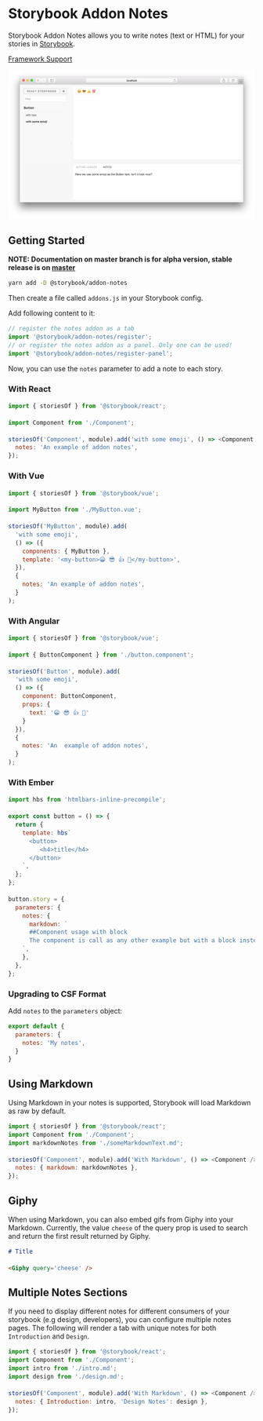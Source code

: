 # Storybook Addon Notes

Storybook Addon Notes allows you to write notes (text or HTML) for your stories in [Storybook](https://storybook.js.org).

[Framework Support](https://github.com/storybookjs/storybook/blob/master/ADDONS_SUPPORT.md)

![Storybook Addon Notes Demo](docs/demo.png)

## Getting Started

**NOTE: Documentation on master branch is for alpha version, stable release is on [master](https://github.com/storybookjs/storybook/tree/master/addons/)**

```sh
yarn add -D @storybook/addon-notes
```

Then create a file called `addons.js` in your Storybook config.

Add following content to it:

```js
// register the notes addon as a tab
import '@storybook/addon-notes/register';
// or register the notes addon as a panel. Only one can be used!
import '@storybook/addon-notes/register-panel';
```

Now, you can use the `notes` parameter to add a note to each story.

### With React

```js
import { storiesOf } from '@storybook/react';

import Component from './Component';

storiesOf('Component', module).add('with some emoji', () => <Component />, {
  notes: 'An example of addon notes',
});
```

### With Vue

```js
import { storiesOf } from '@storybook/vue';

import MyButton from './MyButton.vue';

storiesOf('MyButton', module).add(
  'with some emoji',
  () => ({
    components: { MyButton },
    template: '<my-button>😀 😎 👍 💯</my-button>',
  }),
  {
    notes: 'An example of addon notes',
  }
);
```

### With Angular

```js
import { storiesOf } from '@storybook/vue';

import { ButtonComponent } from './button.component';

storiesOf('Button', module).add(
  'with some emoji',
  () => ({
    component: ButtonComponent,
    props: {
      text: '😀 😎 👍 💯'
    }
  }),
  {
    notes: 'An  example of addon notes',
  }
);
```

### With Ember

```js
import hbs from 'htmlbars-inline-precompile';

export const button = () => {
  return {
    template: hbs`
      <button>
         <h4>title</h4>
      </button>
    `,
  };
};

button.story = {
  parameters: {
    notes: {
      markdown: `
      ##Component usage with block 
      The component is call as any other example but with a block instead of a title param 
    `,
    },
  },
};
```

### Upgrading to CSF Format

Add `notes` to the `parameters` object:

```js
export default {
  parameters: {
    notes: 'My notes',
  }
}
```

## Using Markdown

Using Markdown in your notes is supported, Storybook will load Markdown as raw by default.

```js
import { storiesOf } from '@storybook/react';
import Component from './Component';
import markdownNotes from './someMarkdownText.md';

storiesOf('Component', module).add('With Markdown', () => <Component />, {
  notes: { markdown: markdownNotes },
});
```

## Giphy

When using Markdown, you can also embed gifs from Giphy into your Markdown. Currently, the value `cheese` of the query prop is used to search and return the first result returned by Giphy.

```md
# Title

<Giphy query='cheese' />
```

## Multiple Notes Sections

If you need to display different notes for different consumers of your storybook (e.g design, developers), you can configure multiple notes pages. The following will render a tab with unique notes for both `Introduction` and `Design`.

```js
import { storiesOf } from '@storybook/react';
import Component from './Component';
import intro from './intro.md';
import design from './design.md';

storiesOf('Component', module).add('With Markdown', () => <Component />, {
  notes: { Introduction: intro, 'Design Notes': design },
});
```
